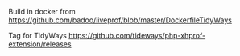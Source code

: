 Build in docker from https://github.com/badoo/liveprof/blob/master/DockerfileTidyWays

Tag for TidyWays https://github.com/tideways/php-xhprof-extension/releases
